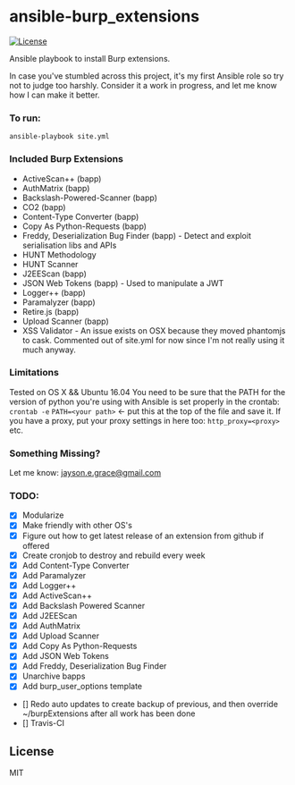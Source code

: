 # ansible-burp_extensions
[![License](http://img.shields.io/:license-mit-blue.svg)](https://github.com/l50/ansible-burp_extensions/blob/master/LICENSE)

Ansible playbook to install Burp extensions.

In case you've stumbled across this project, it's my first Ansible role
so try not to judge too harshly. Consider it a work in progress, and let
me know how I can make it better.

### To run:
```
ansible-playbook site.yml
```

### Included Burp Extensions
* ActiveScan++ (bapp)
* AuthMatrix (bapp)
* Backslash-Powered-Scanner (bapp)
* CO2 (bapp)
* Content-Type Converter (bapp)
* Copy As Python-Requests (bapp)
* Freddy, Deserialization Bug Finder (bapp) - Detect and exploit serialisation libs and APIs
* HUNT Methodology
* HUNT Scanner
* J2EEScan (bapp)
* JSON Web Tokens (bapp) - Used to manipulate a JWT
* Logger++ (bapp)
* Paramalyzer (bapp)
* Retire.js (bapp)
* Upload Scanner (bapp)
* XSS Validator - An issue exists on OSX because they moved phantomjs to
  cask. Commented out of site.yml for now since I'm not really using it
  much anyway.

### Limitations
Tested on OS X && Ubuntu 16.04
You need to be sure that the PATH for the version of python you're using
with Ansible is set properly in the crontab:
```crontab -e```
```PATH=<your path>``` <- put this at the top of the file and save it.
If you have a proxy, put your proxy settings in here too:
```http_proxy=<proxy>```
etc.

### Something Missing?
Let me know: jayson.e.grace@gmail.com

### TODO:
- [x] Modularize
- [x] Make friendly with other OS's
- [x] Figure out how to get latest release of an extension from github
  if offered
- [x] Create cronjob to destroy and rebuild every week
- [x] Add Content-Type Converter
- [x] Add Paramalyzer
- [x] Add Logger++
- [x] Add ActiveScan++
- [x] Add Backslash Powered Scanner
- [x] Add J2EEScan
- [x] Add AuthMatrix
- [x] Add Upload Scanner
- [x] Add Copy As Python-Requests
- [x] Add JSON Web Tokens
- [x] Add Freddy, Deserialization Bug Finder
- [x] Unarchive bapps
- [x] Add burp_user_options template
- [] Redo auto updates to create backup of previous, and then override ~/burpExtensions after all work has been done
- [] Travis-CI

## License
MIT
